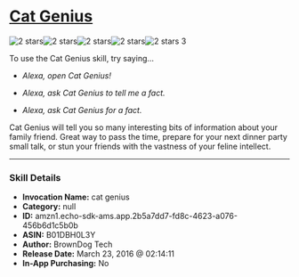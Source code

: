 # [Cat Genius](http://alexa.amazon.com/#skills/amzn1.echo-sdk-ams.app.2b5a7dd7-fd8c-4623-a076-456b6d1c5b0b)
![2 stars](../../images/ic_star_black_18dp_1x.png)![2 stars](../../images/ic_star_black_18dp_1x.png)![2 stars](../../images/ic_star_border_black_18dp_1x.png)![2 stars](../../images/ic_star_border_black_18dp_1x.png)![2 stars](../../images/ic_star_border_black_18dp_1x.png) 3

To use the Cat Genius skill, try saying...

* *Alexa, open Cat Genius!*

* *Alexa, ask Cat Genius to tell me a fact.*

* *Alexa, ask Cat Genius for a fact.*

Cat Genius will tell you so many interesting bits of information about your family friend.  Great way to pass the time, prepare for your next dinner party small talk, or stun your friends with the vastness of your feline intellect.

***

### Skill Details

* **Invocation Name:** cat genius
* **Category:** null
* **ID:** amzn1.echo-sdk-ams.app.2b5a7dd7-fd8c-4623-a076-456b6d1c5b0b
* **ASIN:** B01DBH0L3Y
* **Author:** BrownDog Tech
* **Release Date:** March 23, 2016 @ 02:14:11
* **In-App Purchasing:** No
